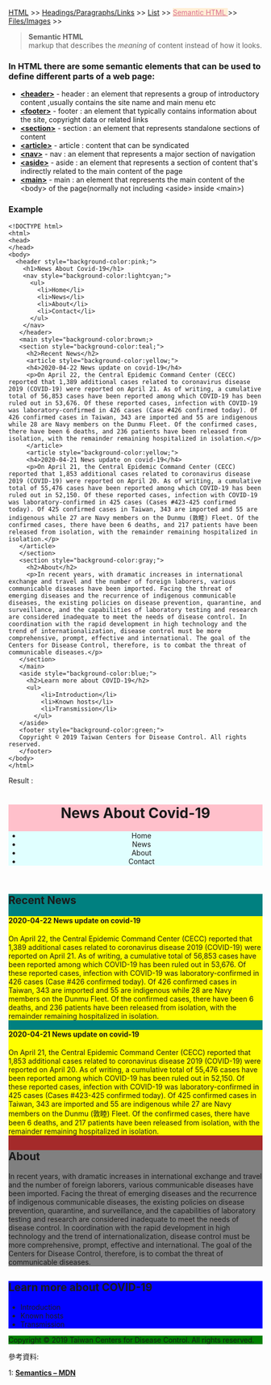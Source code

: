 
<a href="/HTML/">HTML</a> >>
<a href="/HTML/Headings_Paragraphs_Links/">Headings/Paragraphs/Links</a> >>
<a href="/HTML/List/">List</a> >>
<a href="/HTML/Semantic_HTML_1/" style="color:palevioletred;background-color:papayawhip;">Semantic HTML </a> >>
<a href="/HTML/Files_Images/">Files/Images</a> >>
<div class="divider"></div>

> **Semantic HTML**<br/>
  markup that describes the *meaning* of content instead of how it looks.

### In HTML there are some semantic elements that can be used to define different parts of a web page:

* **<a href="https://developer.mozilla.org/en-US/docs/Web/HTML/Element/header" target="_blank">&lt;header&gt;</a>** - header : an element that represents a group of introductory content ,usually contains the site name and main menu etc
* **<a href="https://developer.mozilla.org/en-US/docs/Web/HTML/Element/footer" target="_blank">&lt;footer&gt;</a>** - footer : an element that typically contains information about the site, copyright data or related links
* **<a href="https://developer.mozilla.org/en-US/docs/Web/HTML/Element/section" target="_blank">&lt;section&gt;</a>** - section : an element that represents standalone sections of content
* **<a href="https://developer.mozilla.org/en-US/docs/Web/HTML/Element/article" target="_blank">&lt;article&gt;</a>** - article : content that can be syndicated
* **<a href="https://developer.mozilla.org/en-US/docs/Web/HTML/Element/nav" target="_blank">&lt;nav&gt;</a>** - nav : an element that represents a major section of navigation
* **<a href="https://developer.mozilla.org/en-US/docs/Web/HTML/Element/aside" target="_blank">&lt;aside&gt;</a>** - aside : an element that represents a section of content that's indirectly related to the main content of the page
* **<a href="https://developer.mozilla.org/en-US/docs/Web/HTML/Element/main" target="_blank">&lt;main&gt;</a>** - main : an element that represents the main content of the &lt;body&gt; of the page(normally not including &lt;aside&gt; inside &lt;main&gt;)

<div class="divider"></div>

### Example

```
<!DOCTYPE html>
<html>
<head>
</head>
<body>
  <header style="background-color:pink;">
    <h1>News About Covid-19</h1>
    <nav style="background-color:lightcyan;">
      <ul>
        <li>Home</li>
        <li>News</li>
        <li>About</li>
        <li>Contact</li>
      </ul>
    </nav>
   </header>
   <main style="background-color:brown;>
   <section style="background-color:teal;">
     <h2>Recent News</h2>
     <article style="background-color:yellow;">
     <h4>2020-04-22 News update on covid-19</h4>
     <p>On April 22, the Central Epidemic Command Center (CECC) reported that 1,389 additional cases related to coronavirus disease 2019 (COVID-19) were reported on April 21. As of writing, a cumulative total of 56,853 cases have been reported among which COVID-19 has been ruled out in 53,676. Of these reported cases, infection with COVID-19 was laboratory-confirmed in 426 cases (Case #426 confirmed today). Of 426 confirmed cases in Taiwan, 343 are imported and 55 are indigenous while 28 are Navy members on the Dunmu Fleet. Of the confirmed cases, there have been 6 deaths, and 236 patients have been released from isolation, with the remainder remaining hospitalized in isolation.</p>
     </article>
     <article style="background-color:yellow;">
     <h4>2020-04-21 News update on covid-19</h4>
     <p>On April 21, the Central Epidemic Command Center (CECC) reported that 1,853 additional cases related to coronavirus disease 2019 (COVID-19) were reported on April 20. As of writing, a cumulative total of 55,476 cases have been reported among which COVID-19 has been ruled out in 52,150. Of these reported cases, infection with COVID-19 was laboratory-confirmed in 425 cases (Cases #423-425 confirmed today). Of 425 confirmed cases in Taiwan, 343 are imported and 55 are indigenous while 27 are Navy members on the Dunmu (敦睦) Fleet. Of the confirmed cases, there have been 6 deaths, and 217 patients have been released from isolation, with the remainder remaining hospitalized in isolation.</p>
   </article>
   </section>
   <section style="background-color:gray;">
     <h2>About</h2>
     <p>In recent years, with dramatic increases in international exchange and travel and the number of foreign laborers, various communicable diseases have been imported. Facing the threat of emerging diseases and the recurrence of indigenous communicable diseases, the existing policies on disease prevention, quarantine, and surveillance, and the capabilities of laboratory testing and research are considered inadequate to meet the needs of disease control. In coordination with the rapid development in high technology and the trend of internationalization, disease control must be more comprehensive, prompt, effective and international. The goal of the Centers for Disease Control, therefore, is to combat the threat of communicable diseases.</p>
   </section>
   </main>
   <aside style="background-color:blue;">
     <h2>Learn more about COVID-19</h2>
     <ul>
         <li>Introduction</li>
         <li>Known hosts</li>
         <li>Transmission</li>
       </ul>
   </aside>
   <footer style="background-color:green;">
   Copyright © 2019 Taiwan Centers for Disease Control. All rights reserved.
   </footer>
</body>
</html>
```
Result : 
<html>
<head>
</head>
<body>
   <header style="background-color:pink;">
     <h1>News About Covid-19</h1>
     <nav style="background-color:lightcyan;">
       <ul>
         <li>Home</li>
         <li>News</li>
         <li>About</li>
         <li>Contact</li>
       </ul>
     </nav>
   </header>
   <main style="background-color:brown;">
   <section style="background-color:teal;">
     <h2>Recent News</h2>
     <article style="background-color:yellow;">
     <h4>2020-04-22 News update on covid-19</h4>
     <p>On April 22, the Central Epidemic Command Center (CECC) reported that 1,389 additional cases related to coronavirus disease 2019 (COVID-19) were reported on April 21. As of writing, a cumulative total of 56,853 cases have been reported among which COVID-19 has been ruled out in 53,676. Of these reported cases, infection with COVID-19 was laboratory-confirmed in 426 cases (Case #426 confirmed today). Of 426 confirmed cases in Taiwan, 343 are imported and 55 are indigenous while 28 are Navy members on the Dunmu Fleet. Of the confirmed cases, there have been 6 deaths, and 236 patients have been released from isolation, with the remainder remaining hospitalized in isolation.</p>
     </article>
     <article style="background-color:yellow;">
     <h4>2020-04-21 News update on covid-19</h4>
     <p>On April 21, the Central Epidemic Command Center (CECC) reported that 1,853 additional cases related to coronavirus disease 2019 (COVID-19) were reported on April 20. As of writing, a cumulative total of 55,476 cases have been reported among which COVID-19 has been ruled out in 52,150. Of these reported cases, infection with COVID-19 was laboratory-confirmed in 425 cases (Cases #423-425 confirmed today). Of 425 confirmed cases in Taiwan, 343 are imported and 55 are indigenous while 27 are Navy members on the Dunmu (敦睦) Fleet. Of the confirmed cases, there have been 6 deaths, and 217 patients have been released from isolation, with the remainder remaining hospitalized in isolation.</p>
   </article>
   </section>
   <section style="background-color:gray;">
     <h2>About</h2>
     <p>In recent years, with dramatic increases in international exchange and travel and the number of foreign laborers, various communicable diseases have been imported. Facing the threat of emerging diseases and the recurrence of indigenous communicable diseases, the existing policies on disease prevention, quarantine, and surveillance, and the capabilities of laboratory testing and research are considered inadequate to meet the needs of disease control. In coordination with the rapid development in high technology and the trend of internationalization, disease control must be more comprehensive, prompt, effective and international. The goal of the Centers for Disease Control, therefore, is to combat the threat of communicable diseases.</p>
   </section>
   </main>
   <aside style="background-color:blue;">
     <h2>Learn more about COVID-19</h2>
     <ul>
         <li>Introduction</li>
         <li>Known hosts</li>
         <li>Transmission</li>
       </ul>
   </aside>
   <footer style="background-color:green;">
   Copyright © 2019 Taiwan Centers for Disease Control. All rights reserved.
   </footer>
</body>
</html>

<div class="divider"></div>

參考資料:

1: **<a href="https://developer.mozilla.org/en-US/docs/Glossary/Semantics" target="_blank">Semantics – MDN</a>**
